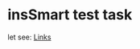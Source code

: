 # insSmart test task
let see: <a href="https://artem-andreevich.github.io/insSmart_test/">Links</a>
